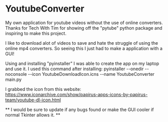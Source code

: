 # YoutubeConverter
My own application for youtube videos without the use of online converters. Thanks for Tech With Tim for showing off the "pytube" python package and inspiring to make this project.

I like to download alot of videos to save and hate the struggle of using the online mp4 converters. So seeing this I just had to make a application with a GUI!


Using and installing "pyinstaller" I was able to create the app on my laptop and use it. 
I used this command after installing: pyinstaller --onedir --noconsole --icon YoutubeDownloadIcon.icns --name YoutubeConverter main.py


I grabbed the icon from this website: https://www.iconarchive.com/show/papirus-apps-icons-by-papirus-team/youtube-dl-icon.html

** I would be sure to update if any bugs found or make the GUI cooler if normal Tkinter allows it. **
